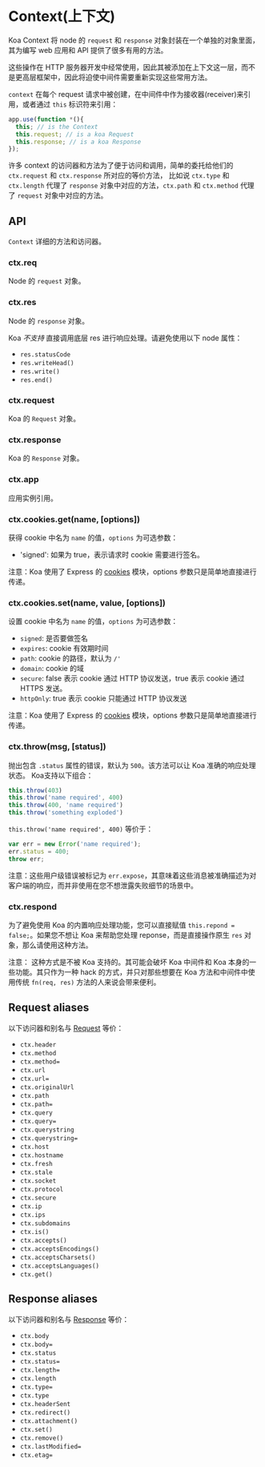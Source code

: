 # Context(上下文)

  Koa Context 将 node 的 `request` 和 `response` 对象封装在一个单独的对象里面，其为编写 web 应用和 API 提供了很多有用的方法。

  这些操作在 HTTP 服务器开发中经常使用，因此其被添加在上下文这一层，而不是更高层框架中，因此将迫使中间件需要重新实现这些常用方法。

  `context` 在每个 request 请求中被创建，在中间件中作为接收器(receiver)来引用，或者通过 `this` 标识符来引用：

```js
app.use(function *(){
  this; // is the Context
  this.request; // is a koa Request
  this.response; // is a koa Response
});
```

  许多 context 的访问器和方法为了便于访问和调用，简单的委托给他们的 `ctx.request` 和 `ctx.response` 所对应的等价方法，
  比如说 `ctx.type` 和 `ctx.length` 代理了 `response` 对象中对应的方法，`ctx.path` 和 `ctx.method` 代理了 `request` 对象中对应的方法。

## API

  `Context` 详细的方法和访问器。

### ctx.req

  Node 的 `request` 对象。

### ctx.res

  Node 的 `response` 对象。

  Koa _不支持_ 直接调用底层 res 进行响应处理。请避免使用以下 node 属性：

- `res.statusCode`
- `res.writeHead()`
- `res.write()`
- `res.end()`

### ctx.request

  Koa 的 `Request` 对象。

### ctx.response

  Koa 的 `Response` 对象。

### ctx.app

  应用实例引用。

### ctx.cookies.get(name, [options])

  
  获得 cookie 中名为 `name` 的值，`options` 为可选参数：
  - 'signed': 如果为 true，表示请求时 cookie 需要进行签名。

注意：Koa 使用了 Express 的 [cookies](https://github.com/jed/cookies) 模块，options 参数只是简单地直接进行传递。

### ctx.cookies.set(name, value, [options])

  设置 cookie 中名为 `name` 的值，`options` 为可选参数：

 - `signed`: 是否要做签名
 - `expires`: cookie 有效期时间
 - `path`: cookie 的路径，默认为 `/'`
 - `domain`: cookie 的域
 - `secure`: false 表示 cookie 通过 HTTP 协议发送，true 表示 cookie 通过 HTTPS 发送。
 - `httpOnly`: true 表示 cookie 只能通过 HTTP 协议发送

注意：Koa 使用了 Express 的 [cookies](https://github.com/jed/cookies) 模块，options 参数只是简单地直接进行传递。

### ctx.throw(msg, [status])

  抛出包含 `.status` 属性的错误，默认为 `500`。该方法可以让 Koa 准确的响应处理状态。
  Koa支持以下组合：

```js
this.throw(403)
this.throw('name required', 400)
this.throw(400, 'name required')
this.throw('something exploded')
```

  `this.throw('name required', 400)` 等价于：

```js
var err = new Error('name required');
err.status = 400;
throw err;
```

  注意：这些用户级错误被标记为 `err.expose`，其意味着这些消息被准确描述为对客户端的响应，而并非使用在您不想泄露失败细节的场景中。

### ctx.respond

  为了避免使用 Koa 的内置响应处理功能，您可以直接赋值 `this.repond = false;`。如果您不想让 Koa 来帮助您处理 reponse，而是直接操作原生 `res` 对象，那么请使用这种方法。

  注意： 这种方式是不被 Koa 支持的。其可能会破坏 Koa 中间件和 Koa 本身的一些功能。其只作为一种 hack 的方式，并只对那些想要在 Koa 方法和中间件中使用传统 `fn(req, res)` 方法的人来说会带来便利。

## Request aliases

  以下访问器和别名与 [Request](#request) 等价：

  - `ctx.header`
  - `ctx.method`
  - `ctx.method=`
  - `ctx.url`
  - `ctx.url=`
  - `ctx.originalUrl`
  - `ctx.path`
  - `ctx.path=`
  - `ctx.query`
  - `ctx.query=`
  - `ctx.querystring`
  - `ctx.querystring=`
  - `ctx.host`
  - `ctx.hostname`
  - `ctx.fresh`
  - `ctx.stale`
  - `ctx.socket`
  - `ctx.protocol`
  - `ctx.secure`
  - `ctx.ip`
  - `ctx.ips`
  - `ctx.subdomains`
  - `ctx.is()`
  - `ctx.accepts()`
  - `ctx.acceptsEncodings()`
  - `ctx.acceptsCharsets()`
  - `ctx.acceptsLanguages()`
  - `ctx.get()`

## Response aliases

  以下访问器和别名与 [Response](#response) 等价：

  - `ctx.body`
  - `ctx.body=`
  - `ctx.status`
  - `ctx.status=`
  - `ctx.length=`
  - `ctx.length`
  - `ctx.type=`
  - `ctx.type`
  - `ctx.headerSent`
  - `ctx.redirect()`
  - `ctx.attachment()`
  - `ctx.set()`
  - `ctx.remove()`
  - `ctx.lastModified=`
  - `ctx.etag=`

